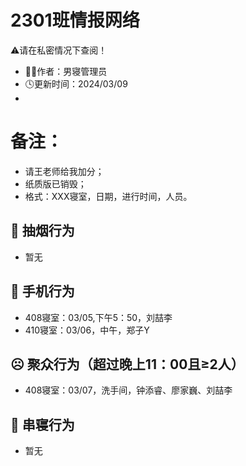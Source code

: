 # 2301班情报网络
⚠️请在私密情况下查阅！
- 👨‍💻作者：男寝管理员
- 🕓更新时间：2024/03/09
- 
# 备注：
- 请王老师给我加分；
- 纸质版已销毁；
- 格式：XXX寝室，日期，进行时间，人员。

## 🚬 抽烟行为
- 暂无

## 📱 手机行为
- 408寝室：03/05,下午5：50，刘喆李
- 410寝室：03/06，中午，郑子Y

## ☹ 聚众行为（超过晚上11：00且≥2人）
- 408寝室：03/07，洗手间，钟添睿、廖家巍、刘喆李


## 🚪 串寝行为

- 暂无

